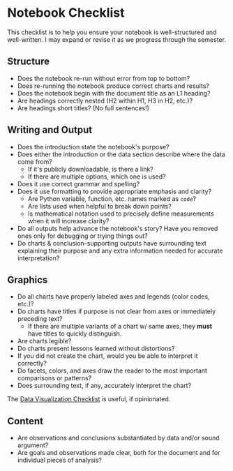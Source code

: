 # Notebook Checklist

This checklist is to help you ensure your notebook is well-structured and well-written.
I may expand or revise it as we progress through the semester.

## Structure

-   Does the notebook re-run without error from top to bottom?
-   Does re-running the notebook produce correct charts and results?
-   Does the notebook begin with the document title as an L1 heading?
-   Are headings correctly nested (H2 within H1, H3 in H2, etc.)?
-   Are headings short titles? (No full sentences!)

## Writing and Output

-   Does the introduction state the notebook's purpose?
-   Does either the introduction or the data section describe where the data come from?
    -   If it's publicly downloadable, is there a link?
    -   If there are multiple options, which one is used?
-   Does it use correct grammar and spelling?
-   Does it use formatting to provide appropriate emphasis and clarity?
    -   Are Python variable, function, etc. names marked as `code`?
    -   Are lists used when helpful to break down points?
    -   Is mathematical notation used to precisely define measurements when it will increase clarity?
-   Do all outputs help advance the notebook's story?  Have you removed ones only for debugging or trying things out?
-   Do charts & conclusion-supporting outputs have surrounding text explaining their purpose and any extra information needed for accurate interpretation?

## Graphics

-   Do all charts have properly labeled axes and legends (color codes, etc.)?
-   Do charts have titles if purpose is not clear from axes or immediately preceding text?
    -   If there are multiple variants of a chart w/ same axes, they **must** have titles to quickly distinguish.
-   Are charts legible?
-   Do charts present lessons learned without distortions?
-   If you did not create the chart, would you be able to interpret it correctly?
-   Do facets, colors, and axes draw the reader to the most important comparisons or patterns?
-   Does surrounding text, if any, accurately interpret the chart?

The [Data Visualization Checklist](https://depictdatastudio.com/checklist/) is useful, if opinionated.

## Content

-   Are observations and conclusions substantiated by data and/or sound argument?
-   Are goals and observations made clear, both for the document and for individual pieces of analysis?
